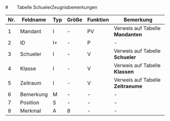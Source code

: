 #       Tabelle SchuelerZeugnisbemerkungen

Nr.|Feldname|Typ|Größe|Funktion|Bemerkung
--|--|--|--|--|--
1|Mandant|I|-|PV|Verweis auf Tabelle **Mandanten**
2|ID|I+|-|P|-
3|Schueler|I|-|V|Verweis auf Tabelle **Schueler**
4|Klasse|I|-|V|Verweis auf Tabelle **Klassen**
5|Zeitraum|I|-|V|Verweis auf Tabelle **Zeitraeume**
6|Bemerkung|M|-|-|-
7|Position|S|-|-|-
8|Merkmal|A|8|-|-

